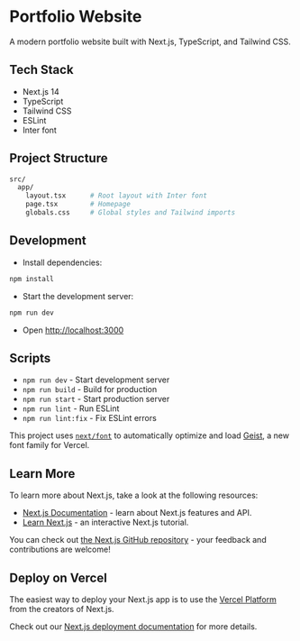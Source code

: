 # Portfolio Website

A modern portfolio website built with Next.js, TypeScript, and Tailwind CSS.

## Tech Stack

- Next.js 14
- TypeScript
- Tailwind CSS
- ESLint
- Inter font

## Project Structure

```bash
src/
  app/
    layout.tsx      # Root layout with Inter font
    page.tsx        # Homepage
    globals.css     # Global styles and Tailwind imports
```

## Development

- Install dependencies:

```bash
npm install
```

- Start the development server:

```bash
npm run dev
```

- Open [http://localhost:3000](http://localhost:3000)

## Scripts

- `npm run dev` - Start development server
- `npm run build` - Build for production
- `npm run start` - Start production server
- `npm run lint` - Run ESLint
- `npm run lint:fix` - Fix ESLint errors

This project uses [`next/font`](https://nextjs.org/docs/app/building-your-application/optimizing/fonts) to automatically optimize and load [Geist](https://vercel.com/font), a new font family for Vercel.

## Learn More

To learn more about Next.js, take a look at the following resources:

- [Next.js Documentation](https://nextjs.org/docs) - learn about Next.js features and API.
- [Learn Next.js](https://nextjs.org/learn) - an interactive Next.js tutorial.

You can check out [the Next.js GitHub repository](https://github.com/vercel/next.js) - your feedback and contributions are welcome!

## Deploy on Vercel

The easiest way to deploy your Next.js app is to use the [Vercel Platform](https://vercel.com/new?utm_medium=default-template&filter=next.js&utm_source=create-next-app&utm_campaign=create-next-app-readme) from the creators of Next.js.

Check out our [Next.js deployment documentation](https://nextjs.org/docs/app/building-your-application/deploying) for more details.
